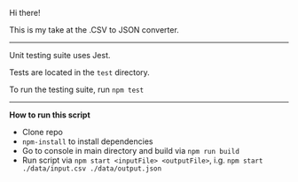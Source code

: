Hi there!

This is my take at the .CSV to JSON converter.

______________________________________________________________________________________________________
Unit testing suite uses Jest.

Tests are located in the `test` directory.

To run the testing suite, run `npm test`
______________________________________________________________________________________________________
**How to run this script**
- Clone repo
- `npm-install` to install dependencies
- Go to console in main directory and build via `npm run build`
- Run script via `npm start <inputFile> <outputFile>`, i.g. `npm start ./data/input.csv ./data/output.json`